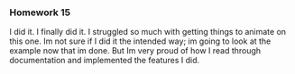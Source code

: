 ### Homework 15
I did it. I finally did it. I struggled so much with getting things to animate on this one. Im not sure if I did it the intended way; im going to look at the example now that im done. But Im very proud of how I read through documentation and implemented the features I did. 